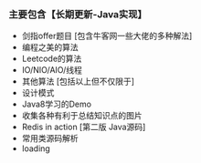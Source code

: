 ### 主要包含【长期更新-Java实现】

* 剑指offer题目  [包含牛客网一些大佬的多种解法]
* 编程之美的算法
* Leetcode的算法
* IO/NIO/AIO/线程
* 其他算法 [包括以上但不仅限于]
* 设计模式
* Java8学习的Demo
* 收集各种有利于总结知识点的图片
* Redis in action [第二版 Java源码]
* 常用类源码解析
* loading
 
